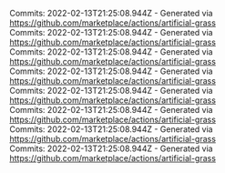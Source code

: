 Commits: 2022-02-13T21:25:08.944Z - Generated via https://github.com/marketplace/actions/artificial-grass
<br>
Commits: 2022-02-13T21:25:08.944Z - Generated via https://github.com/marketplace/actions/artificial-grass
<br>
Commits: 2022-02-13T21:25:08.944Z - Generated via https://github.com/marketplace/actions/artificial-grass
<br>
Commits: 2022-02-13T21:25:08.944Z - Generated via https://github.com/marketplace/actions/artificial-grass
<br>
Commits: 2022-02-13T21:25:08.944Z - Generated via https://github.com/marketplace/actions/artificial-grass
<br>
Commits: 2022-02-13T21:25:08.944Z - Generated via https://github.com/marketplace/actions/artificial-grass
<br>
Commits: 2022-02-13T21:25:08.944Z - Generated via https://github.com/marketplace/actions/artificial-grass
<br>
Commits: 2022-02-13T21:25:08.944Z - Generated via https://github.com/marketplace/actions/artificial-grass
<br>
